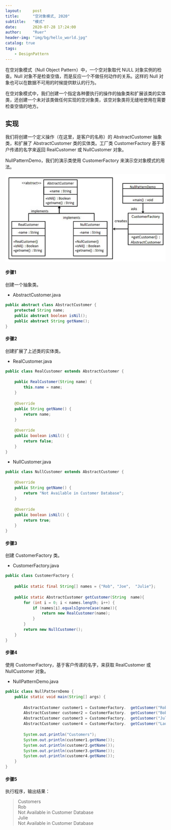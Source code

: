 ```yaml
---
layout:     post
title:      "空对象模式, 2020"
subtitle:   "模式"
date:       2020-07-28 17:24:00
author:     "Ruer"
header-img: "img/bg/hello_world.jpg"
catalog: true
tags:
    - DesignPattern
---
```


在空对象模式（Null Object Pattern）中，一个空对象取代 NULL 对象实例的检查。Null 对象不是检查空值，而是反应一个不做任何动作的关系。这样的 Null 对象也可以在数据不可用的时候提供默认的行为。

在空对象模式中，我们创建一个指定各种要执行的操作的抽象类和扩展该类的实体类，还创建一个未对该类做任何实现的空对象类，该空对象类将无缝地使用在需要检查空值的地方。

## 实现

我们将创建一个定义操作（在这里，是客户的名称）的 AbstractCustomer 抽象类，和扩展了 AbstractCustomer 类的实体类。工厂类 CustomerFactory 基于客户传递的名字来返回 RealCustomer 或 NullCustomer 对象。

NullPatternDemo，我们的演示类使用 CustomerFactory 来演示空对象模式的用法。

![1](/img/DesignPattern/空对象模式UML.png)

#### 步骤1

创建一个抽象类。

* AbstractCustomer.java
```java
public abstract class AbstractCustomer {
    protected String name;
    public abstract boolean isNil();
    public abstract String getName();
}
```

#### 步骤2

创建扩展了上述类的实体类。

* RealCustomer.java
```java
public class RealCustomer extends AbstractCustomer {
 
    public RealCustomer(String name) {
        this.name = name;    
    }
    
    @Override
    public String getName() {
        return name;
    }
    
    @Override
    public boolean isNil() {
        return false;
    }
}
```

* NullCustomer.java
```java
public class NullCustomer extends AbstractCustomer {
 
    @Override
    public String getName() {
        return "Not Available in Customer Database";
    }
  
    @Override
    public boolean isNil() {
        return true;
    }
}
```

#### 步骤3

创建 CustomerFactory 类。

* CustomerFactory.java
```java
public class CustomerFactory {
   
    public static final String[] names = {"Rob", "Joe",  "Julie"};
  
    public static AbstractCustomer getCustomer(String  name){
        for (int i = 0; i < names.length; i++) {
            if (names[i].equalsIgnoreCase(name)){
                return new RealCustomer(name);
            }
        }
        return new NullCustomer();
    }
}
```

#### 步骤4

使用 CustomerFactory，基于客户传递的名字，来获取 RealCustomer 或 NullCustomer 对象。

* NullPatternDemo.java
```java
public class NullPatternDemo {
    public static void main(String[] args) {
  
        AbstractCustomer customer1 = CustomerFactory.  getCustomer("Rob");
        AbstractCustomer customer2 = CustomerFactory.  getCustomer("Bob");
        AbstractCustomer customer3 = CustomerFactory.  getCustomer("Julie");
        AbstractCustomer customer4 = CustomerFactory.  getCustomer("Laura");
   
        System.out.println("Customers");
        System.out.println(customer1.getName());
        System.out.println(customer2.getName());
        System.out.println(customer3.getName());
        System.out.println(customer4.getName());
    }
}
```

#### 步骤5

执行程序，输出结果：

> Customers  
> Rob  
> Not Available in Customer Database  
> Julie  
> Not Available in Customer Database  

